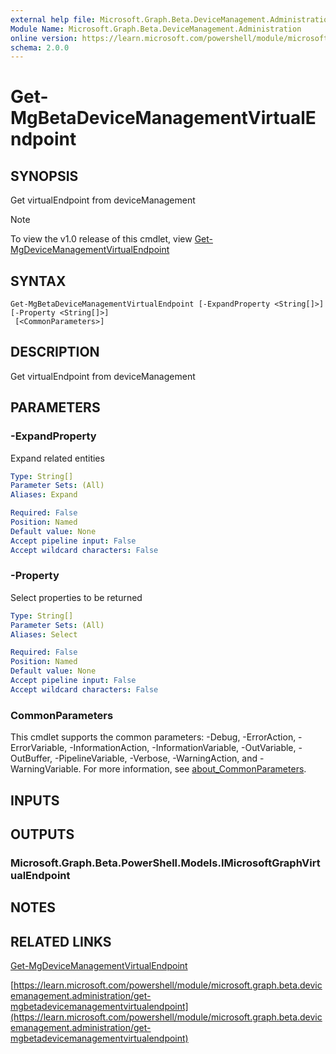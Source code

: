 ```yaml
---
external help file: Microsoft.Graph.Beta.DeviceManagement.Administration-help.xml
Module Name: Microsoft.Graph.Beta.DeviceManagement.Administration
online version: https://learn.microsoft.com/powershell/module/microsoft.graph.beta.devicemanagement.administration/get-mgbetadevicemanagementvirtualendpoint
schema: 2.0.0
---
```


# Get-MgBetaDeviceManagementVirtualEndpoint

## SYNOPSIS
Get virtualEndpoint from deviceManagement

> [!NOTE]
> To view the v1.0 release of this cmdlet, view [Get-MgDeviceManagementVirtualEndpoint](/powershell/module/Microsoft.Graph.DeviceManagement.Administration/Get-MgDeviceManagementVirtualEndpoint?view=graph-powershell-1.0)

## SYNTAX

```
Get-MgBetaDeviceManagementVirtualEndpoint [-ExpandProperty <String[]>] [-Property <String[]>]
 [<CommonParameters>]
```

## DESCRIPTION
Get virtualEndpoint from deviceManagement

## PARAMETERS

### -ExpandProperty
Expand related entities

```yaml
Type: String[]
Parameter Sets: (All)
Aliases: Expand

Required: False
Position: Named
Default value: None
Accept pipeline input: False
Accept wildcard characters: False
```

### -Property
Select properties to be returned

```yaml
Type: String[]
Parameter Sets: (All)
Aliases: Select

Required: False
Position: Named
Default value: None
Accept pipeline input: False
Accept wildcard characters: False
```

### CommonParameters
This cmdlet supports the common parameters: -Debug, -ErrorAction, -ErrorVariable, -InformationAction, -InformationVariable, -OutVariable, -OutBuffer, -PipelineVariable, -Verbose, -WarningAction, and -WarningVariable. For more information, see [about_CommonParameters](http://go.microsoft.com/fwlink/?LinkID=113216).

## INPUTS

## OUTPUTS

### Microsoft.Graph.Beta.PowerShell.Models.IMicrosoftGraphVirtualEndpoint
## NOTES

## RELATED LINKS
[Get-MgDeviceManagementVirtualEndpoint](/powershell/module/Microsoft.Graph.DeviceManagement.Administration/Get-MgDeviceManagementVirtualEndpoint?view=graph-powershell-1.0)

[https://learn.microsoft.com/powershell/module/microsoft.graph.beta.devicemanagement.administration/get-mgbetadevicemanagementvirtualendpoint](https://learn.microsoft.com/powershell/module/microsoft.graph.beta.devicemanagement.administration/get-mgbetadevicemanagementvirtualendpoint)



